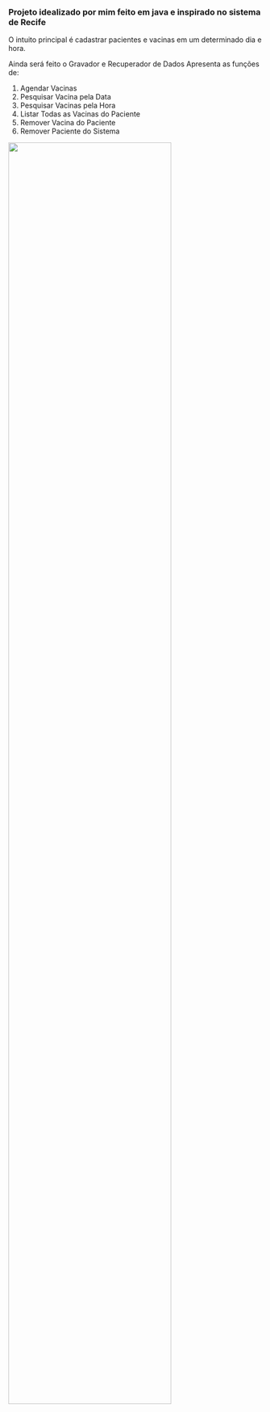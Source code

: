 ### Projeto idealizado por mim feito em java e inspirado no sistema de Recife
O intuito principal é cadastrar pacientes e vacinas em um determinado dia e hora.

Ainda será feito o Gravador e Recuperador de Dados
Apresenta as funções de:
1. Agendar Vacinas
2. Pesquisar Vacina pela Data
3. Pesquisar Vacinas pela Hora
4. Listar Todas as Vacinas do Paciente
5. Remover Vacina do Paciente
6. Remover Paciente do Sistema

<img src="https://i.imgur.com/JFkO2uI.png" width="80%" align="center"/>
